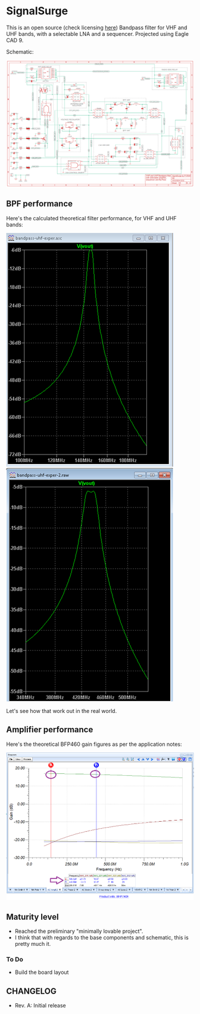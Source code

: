 # SignalSurge

This is an open source (check licensing [here](https://github.com/rfrht/SignalSurge/blob/main/LICENSE)) Bandpass filter for VHF and UHF bands, with a selectable LNA and a sequencer. Projected using Eagle CAD 9.

Schematic: 

![Schematic SignalSurge](https://github.com/rfrht/SignalSurge/blob/main/others/schematic.png)

## BPF performance
Here's the calculated theoretical filter performance, for VHF and UHF bands:

![VHF BPF performance](https://github.com/rfrht/SignalSurge/blob/main/others/bpf-vhf.png)
![UHF BPF performance](https://github.com/rfrht/SignalSurge/blob/main/others/bpf-uhf.png)

Let's see how that work out in the real world.

## Amplifier performance
Here's the theoretical BFP460 gain figures as per the application notes:

![Amplifier performance](https://github.com/rfrht/SignalSurge/blob/main/others/bfp460-gain-fig.png)

## Maturity level
* Reached the preliminary "minimally lovable project".
* I think that with regards to the base components and schematic, this is pretty much it.

### To Do
* Build the board layout

## CHANGELOG
* Rev. A: Initial release

